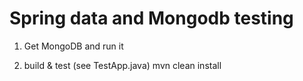 # Spring data and Mongodb testing

1. Get MongoDB and run it

2. build & test (see TestApp.java)
  mvn clean install
